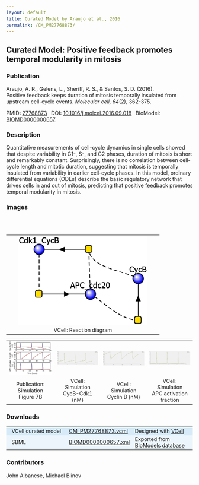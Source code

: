 ```yaml
---
layout: default
title: Curated Model by Araujo et al., 2016
permalink: /CM_PM27768873/
---
```

## Curated Model: Positive feedback promotes temporal modularity in mitosis
### Publication 

Araujo, A. R., Gelens, L., Sheriff, R. S., & Santos, S. D. (2016).<br />
Positive feedback keeps duration of mitosis temporally insulated from upstream cell-cycle events. 
<i>Molecular cell, 64</i>(2), 362-375.

 PMID: <a href="https://www.ncbi.nlm.nih.gov/pubmed/?term=27768873">27768873</a>&ensp; 
 DOI: <a href="https://doi.org/10.1016/j.molcel.2016.09.018">10.1016/j.molcel.2016.09.018</a>&ensp;
 BioModel: <a href="https://www.ebi.ac.uk/biomodels/BIOMD0000000657">BIOMD0000000657</a><br />

### Description
Quantitative measurements of cell-cycle dynamics in single cells showed that despite variability in G1-, S-, and G2 phases, duration of mitosis is short and remarkably constant. Surprisingly, there is no correlation between cell-cycle length and mitotic duration, suggesting that mitosis is temporally insulated from variability in earlier cell-cycle phases. In this model, ordinary differential equations (ODEs) describe the basic regulatory network that drives cells in and out of mitosis, predicting that positive feedback promotes temporal modularity in mitosis.

### Images

 <table align="center"> 
  <td align="center" width="400"><a href="https://modelbricks.github.io/images/Vcellimages/CM_PM27768873.PNG"><img width="350" align="center" src="/images/Vcellimages/CM_PM27768873.PNG"/></a></td>
 <tr>
  <td align="center">VCell: Reaction diagram</td>
 </tr>
 <br /><br />
 </table>
 <table align="center">
   <td align="center" width="250"><a href="https://modelbricks.github.io/images/publications/CM_PM27768873_Sim.PNG"><img width="200" src="/images/publications/CM_PM27768873_Sim.PNG"/></a></td>
   <td align="center" width="250"><a href="https://modelbricks.github.io/images/Vcellimages/CM_PM27768873_VCellSim2.PNG"><img width="200" align="center" src="/images/Vcellimages/CM_PM27768873_VCellSim2.PNG"/></a></td>
  <td align="center" width="250"><a href="https://modelbricks.github.io/images/Vcellimages/CM_PM27768873_VCellSim3.PNG"><img width="200" align="center" src="/images/Vcellimages/CM_PM27768873_VCellSim3.PNG"/></a></td>
  <td align="center" width="250"><a href="https://modelbricks.github.io/images/Vcellimages/CM_PM27768873_VCellSim1.PNG"><img width="200" align="center" src="/images/Vcellimages/CM_PM27768873_VCellSim1.PNG"/></a></td>
 <tr>
  <td align="center">Publication: Simulation<br /> Figure 7B </td>
  <td align="center">VCell: Simulation<br />CycB-Cdk1 (nM)</td>
  <td align="center">VCell: Simulation<br />Cyclin B (nM)</td>
  <td align="center">VCell: Simulation<br />APC activation fraction</td>
</tr>
 </table>

### Downloads
<center>
 <table>
  <td width="33%" bgcolor="#D6EAF8">&nbsp; VCell curated model </td>
  <td width="33%" bgcolor="#D6EAF8"><a href="/modelbricks/VCML_SBMLfiles/CM_PM27768873.vcml">CM_PM27768873.vcml</a></td>
  <td width="33%" bgcolor="#D6EAF8"> Designed with <a href="http://vcell.org"> VCell</a></td>
  <tr>
   <td bgcolor="#EBF5FB">&nbsp; SBML </td>
   <td bgcolor="#EBF5FB"><a href="/modelbricks/VCML_SBMLfiles/BIOMD0000000657.xml">BIOMD0000000657.xml</a></td>
   <td bgcolor="#EBF5FB"> Exported from <a href="https://www.ebi.ac.uk/biomodels/BIOMD0000000657">BioModels database</a></td>
  </tr>
 </table>
</center>
  
### Contributors
John Albanese, Michael Blinov
